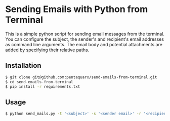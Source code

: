 # Sending Emails with Python from Terminal

This is a simple python script for sending email messages from the terminal. You can configure the subject, the sender's and recipient's email addresses as command line arguments. The email body and potential attachments are added by specifying their relative paths.

## Installation

```bash
$ git clone git@github.com:pentaquarx/send-emails-from-terminal.git
$ cd send-emails-from-terminal
$ pip install -r requirements.txt
```

## Usage

```bash
$ python send_mails.py -t '<subject>' -s '<sender email>' -r '<recipients email>' -b '<path/to/body>' -a '<path/to/attachment>'
```
